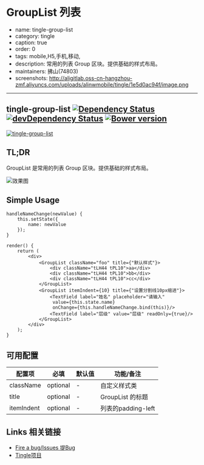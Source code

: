 # GroupList 列表

- name: tingle-group-list
- category: tingle
- caption: true
- order: 0
- tags: mobile,H5,手机,移动,
- description: 常用的列表 Group 区块。提供基础的样式布局。 
- maintainers: 拂山(74803)
- screenshots: http://aligitlab.oss-cn-hangzhou-zmf.aliyuncs.com/uploads/alinwmobile/tingle/1e5d0ac94f/image.png

---

## tingle-group-list [![Dependency Status](http://img.shields.io/david/tinglejs/tingle-group-list.svg?style=flat-square)](https://david-dm.org/tinglejs/tingle-group-list) [![devDependency Status](http://img.shields.io/david/dev/tinglejs/tingle-group-list.svg?style=flat-square)](https://david-dm.org/tinglejs/tingle-group-list#info=devDependencies) [![Bower version](https://badge.fury.io/bo/tingle-group-list.svg)](http://badge.fury.io/bo/tingle-group-list)

[![tingle-group-list](https://nodei.co/npm/tingle-group-list.png)](https://npmjs.org/package/tingle-group-list)

## TL;DR

GroupList 是常用的列表 Group 区块。提供基础的样式布局。

![效果图](http://aligitlab.oss-cn-hangzhou-zmf.aliyuncs.com/uploads/alinwmobile/tingle/1e5d0ac94f/image.png)

## Simple Usage

```
handleNameChange(newValue) {
    this.setState({
        name: newValue
    });
}

render() {
    return (
        <div>
            <GroupList className="foo" title={"默认样式"}>
                <div className="tLH44 tPL10">aa</div>
                <div className="tLH44 tPL10">bb</div>
                <div className="tLH44 tPL10">cc</div>
            </GroupList>
            <GroupList itemIndent={10} title={"设置分割线10px缩进"}>
                <TextField label="姓名" placeholder="请输入"
                 value={this.state.name}
                 onChange={this.handleNameChange.bind(this)}/>
                <TextField label="层级" value="层级" readOnly={true}/>
            </GroupList>
        </div>
    );
}
```

## 可用配置

| 配置项 | 必填 | 默认值 | 功能/备注 |
|---|----|---|----|
|className|optional|-|自定义样式类|
|title|optional|-|GroupList 的标题|
|itemIndent|optional|-| 列表的padding-left |

## Links 相关链接

- [Fire a bug/Issues 提Bug](http://gitlab.alibaba-inc.com/alinwmobile/tingle-group-list/issues)
- [Tingle项目](http://gitlab.alibaba-inc.com/alinwmobile/tingle/tree/master)